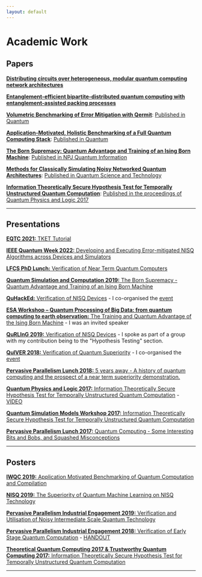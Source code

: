 ```yaml
---
layout: default
---
```


# Academic Work

## Papers

[**Distributing circuits over heterogeneous, modular quantum computing network architectures**](https://arxiv.org/abs/2305.14148)

[**Entanglement-efficient bipartite-distributed quantum computing with entanglement-assisted packing processes**](https://arxiv.org/abs/2212.12688)

[**Volumetric Benchmarking of Error Mitigation with Qermit**](https://arxiv.org/abs/2204.09725): [Published in Quantum](https://https://quantum-journal.org/papers/q-2023-07-13-1059/)

[**Application-Motivated, Holistic Benchmarking of a Full Quantum Computing Stack**](https://arxiv.org/abs/2006.01273): [Published in Quantum](https://quantum-journal.org/papers/q-2021-03-22-415/)

[**The Born Supremacy: Quantum Advantage and Training of an Ising Born Machine**](https://arxiv.org/abs/1904.02214): [Published in NPJ Quantum Information](https://www.nature.com/articles/s41534-020-00288-9)

[**Methods for Classically Simulating Noisy Networked Quantum Architectures**](https://arxiv.org/abs/1803.04167): [Published in Quantum Science and Technology](https://doi.org/10.1088/2058-9565/ab54a4)

[**Information Theoretically Secure Hypothesis Test for Temporally Unstructured Quantum Computation**](https://arxiv.org/abs/1704.01998): [Published in the proceedings of Quantum Physics and Logic 2017](http://eptcs.web.cse.unsw.edu.au/paper.cgi?QPL2017.14)

***

## Presentations

[**EQTC 2021:** TKET Tutorial](https://github.com/CQCL/EQTC-TKET-TUTORIAL)

[**IEEE Quantum Week 2022:** Developing and Executing Error-mitigated NISQ Algorithms across Devices and Simulators](https://github.com/CQCL/IEEE_Quantum_Week)

[**LFCS PhD Lunch:** Verification of Near Term Quantum Computers]({{"/assets/LFCS_Student_Lunch.pdf"}})

[**Quantum Simulation and Computation 2019:** The Born Supremacy - Quantum Advantage and Training of an Ising Born Machine]({{"/assets/QSC2019.pdf"}})

[**QuHackEd:** Verification of NISQ Devices]({{"/assets/QuHackEd2019.pdf"}}) - I co-organised the [event](https://quhackedinfo.wixsite.com/mysite)

[**ESA Workshop – Quantum Processing of Big Data: from quantum computing to earth observation:** The Training and Quantum Advantage of the Ising Born Machine]({{"assets/QIM_ESA_2019.pdf"}}) - I was an invited speaker

[**QuRLInG 2019:** Verification of NISQ Devices]({{"assets/Verification_of_NISQ_Devices.pdf"}}) - I spoke as part of a group with my contribution being to the "Hypothesis Testing" section.

[**QuIVER 2018:** Verification of Quantum Superiority]({{"assets/QuIVER.pdf"}}) - I co-organised the [event](https://danielmills390.wixsite.com/quiver)

[**Pervasive Parallelism Lunch 2018:** 5 years away - A history of quantum computing and the prospect of a near term superiority demonstration.]({{"/assets/PPAR2018.pdf"}})

[**Quantum Physics and Logic 2017:** Information Theoretically Secure Hypothesis Test for Temporally Unstructured Quantum Computation]({{"/assets/QPL2017.pdf"}}) - [VIDEO](https://www.youtube.com/watch?v=vJGd3oCR7fc&index=12&list=PLSDabBQOlXxT4VtPXdKPCzMyt8NpTdh35)

[**Quantum Simulation Models Workshop 2017:** Information Theoretically Secure Hypothesis Test for Temporally Unstructured Quantum Computation]({{"/assets/QSMW2017.pdf"}})

[**Pervasive Parallelism Lunch 2017:** Quantum Computing - Some Interesting Bits and Bobs, and Squashed Misconceptions]({{"/assets/PPAR2017.pdf"}})

***

## Posters

[**IWQC 2019:** Application Motivated Benchmarking of Quantum Computation and Compilation]({{"/assets/IWQC2019.pdf"}})

[**NISQ 2019:** The Superiority of Quantum Machine Learning on NISQ Technology]({{"/assets/NISQ2019.pdf"}})

[**Pervasive Parallelism Industrial Engagement 2019:** Verification and Utilisation of Noisy Intermediate Scale Quantum Technology]({{"/assets/iee_2019.pdf"}})

[**Pervasive Parallelism Industrial Engagement 2018:** Verification of Early Stage Quantum Computation]({{"/assets/iee_2018.pdf"}}) - [HANDOUT]({{"/assets/iee_2018_handout.pdf"}})

[**Theoretical Quantum Computing 2017 & Trustworthy Quantum Computing 2017:** Information Theoretically Secure Hypothesis Test for Temporally Unstructured Quantum Computation]({{"/assets/TQC2017.pdf"}})

***
